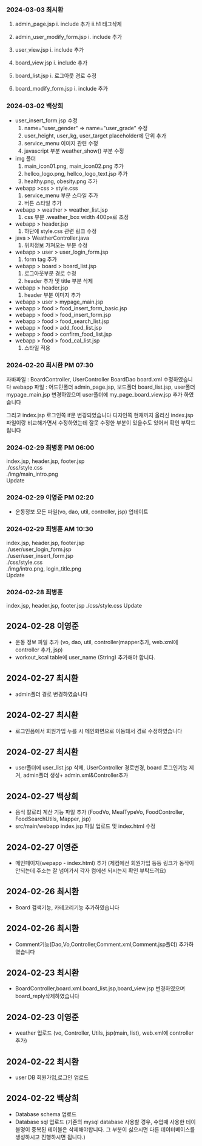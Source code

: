 ### 2024-03-03 최시환
  1. admin_page.jsp
      i. include 추가
      ii.h1 태그삭제
  3. admin_user_modify_form.jsp
      i. include 추가
     
  4. user_view.jsp
      i. include 추가

  5. board_view.jsp
      i. include 추가
     
  7. board_list.jsp
      i. 로그아웃 경로 수정
  9. board_modify_form.jsp
      i.<html> include 추가

### 2024-03-02 백상희 
- user_insert_form.jsp  수정
  1. name="user_gender" => name="user_grade" 수정
  2. user_height, user_kg, user_target placeholder에 단위 추가
  3. service_menu 이미지 관련 수정
  4. javascript 부분 weather_show() 부분 수정
- img 폴더
  1. main_icon01.png, main_icon02.png 추가
  2. hellco_logo.png, hellco_logo_text.jsp 추가
  3. healthy.png, obesity.png 추가
- webapp >css > style.css
  1. service_menu 부분 스타일 추가
  2. 버튼 스타일 추가
- webapp > weather > weather_list.jsp
  1. css 부분 .weather_box width 400px로 조정
- webapp > header.jsp
  1. 하단에 style.css 관련 링크 수정
- java > WeatherController.java
  1. 위치정보 가져오는 부분 수정
- webapp > user > user_login_form.jsp
  1. form tag 추가
- webapp > board > board_list.jsp
  1. 로그아웃부분 경로 수정
  2. header 추가 및 title 부분 삭제
- webapp > header.jsp
  1. header 부분 이미지 추가
- webapp > user > mypage_main.jsp
- webapp > food > food_insert_form_basic.jsp
- webapp > food > food_insert_form.jsp
- webapp > food > food_search_list.jsp
- webapp > food > add_food_list.jsp
- webapp > food > confirm_food_list.jsp
- webapp > food > food_cal_list.jsp
  1. 스타일 적용  

### 2024-02-20 최시환 PM 07:30
자바파일 : BoardController, UserController BoardDao board.xml 수정하였습니다
webapp 파일 : 어드민폴더 admin_page.jsp, 보드폴더 board_list.jsp, user폴더 mypage_main.jsp 변경하였으며 user폴더에 my_page_board_view.jsp 추가 하였습니다

그리고 index.jsp 로그인쪽 if문 변경되었습니다 
디자인쪽 현재까지 올리신 index.jsp파일이랑 비교해가면서 수정하였는데 잘못 수정한 부분이 있을수도 있어서 확인 부탁드립니다


### 2024-02-29 최병훈 PM 06:00 
index.jsp, header.jsp, footer.jsp<br>
./css/style.css<br>
./img/main_intro.png<br>
Update

### 2024-02-29 이영준 PM 02:20
- 운동정보 모든 파일(vo, dao, util, controller, jsp) 업데이트

### 2024-02-29 최병훈 AM 10:30 
index.jsp, header.jsp, footer.jsp<br>
./user/user_login_form.jsp<br>
./user/user_insert_form.jsp<br>
./css/style.css<br>
./img/intro.png, login_title.png<br>
Update

### 2024-02-28 최병훈
index.jsp, header.jsp, footer.jsp
./css/style.css
Update

## 2024-02-28 이영준 
- 운동 정보 파일 추가 (vo, dao, util, controller(mapper추가, web.xml에 controller 추가, jsp)
- workout_kcal table에 user_name (String) 추가해야 합니다.

## 2024-02-27 최시환
- admin폴더 경로 변경하였습니다

## 2024-02-27 최시환
- 로그인폼에서 회원가입 누를 시 메인화면으로 이동돼서 경로 수정하였습니다

## 2024-02-27 최시환
- user폴더에 user_list.jsp 삭제, UserController 경로변경, board 로그인기능 제거, admin폴더 생성+ admin.xml&Controller추가

## 2024-02-27 백상희
- 음식 칼로리 계산 기능 파일 추가 (FoodVo, MealTypeVo, FoodController, FoodSearchUtils, Mapper, jsp)
- src/main/webapp index.jsp 파일 업로드 및 index.html 수정

## 2024-02-27 이영준
- 메인페이지(wepapp - index.html) 추가 (제컴에선 회원가입 등등 링크가 동작이 안되는데 주소는 잘 넘어가서 각자 컴에선 되시는지 확인 부탁드려요)

## 2024-02-26 최시환
- Board 검색기능, 카테고리기능 추가하였습니다

## 2024-02-26 최시환
- Comment기능(Dao,Vo,Controller,Comment.xml,Comment.jsp폴더) 추가하였습니다

## 2024-02-23 최시환
- BoardController,board.xml.board_list.jsp,board_view.jsp 변경하였으며 board_reply삭제하였습니다

## 2024-02-23 이영준
- weather 업로드 (vo, Controller, Utils, jsp(main, list), web.xml에 controller 추가)

## 2024-02-22 최시환
- user DB 회원가입,로그인 업로드

## 2024-02-22 백상희
- Database schema 업로드
- Database sql 업로드
  (기존의 mysql database 사용할 경우, 수업때 사용한 테이블명이 중복된 테이블은 삭제해야합니다.
  그 부분이 싫으시면 다른 데이터베이스를 생성하시고 진행하시면 됩니다.)
